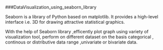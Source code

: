 ###DataVisualization_using_seaborn_library

Seaborn is a library of Python  based  on matplotlib. It provides a high-level interface i.e. 3D  for drawing attractive statistical graphics.

With the help of Seaborn library ,efficently plot graph using variety of  visualization tool, perform on different dataset on the basis categorical , continous or distributive data range ,univariate or bivariate data.
